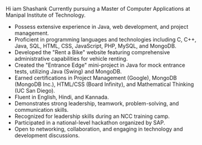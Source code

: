 Hi iam Shashank
Currently pursuing a Master of Computer Applications at Manipal Institute of Technology.
- Possess extensive experience in Java, web development, and project management.
- Proficient in programming languages and technologies including C, C++, Java, SQL, HTML, CSS, JavaScript, PHP, MySQL, and MongoDB.
- Developed the "Rent a Bike" website featuring comprehensive administrative capabilities for vehicle renting.
- Created the "Entrance Edge" mini-project in Java for mock entrance tests, utilizing Java (Swing) and MongoDB.
- Earned certifications in Project Management (Google), MongoDB (MongoDB Inc.), HTML/CSS (Board Infinity), and Mathematical Thinking (UC San Diego).
- Fluent in English, Hindi, and Kannada.
- Demonstrates strong leadership, teamwork, problem-solving, and communication skills.
- Recognized for leadership skills during an NCC training camp.
- Participated in a national-level hackathon organized by SAP.
- Open to networking, collaboration, and engaging in technology and development discussions.
